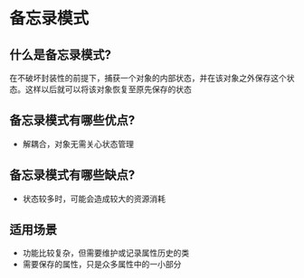 # 备忘录模式

## 什么是备忘录模式?
在不破坏封装性的前提下，捕获一个对象的内部状态，并在该对象之外保存这个状态。这样以后就可以将该对象恢复至原先保存的状态


## 备忘录模式有哪些优点?
* 解耦合，对象无需关心状态管理

## 备忘录模式有哪些缺点?
* 状态较多时，可能会造成较大的资源消耗


## 适用场景
* 功能比较复杂，但需要维护或记录属性历史的类
* 需要保存的属性，只是众多属性中的一小部分



